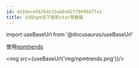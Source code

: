 ```yaml
---
id: 4d10ece56264e33ab8a02f78698d77a1
title: 比较npm包下载和star等数据
---
```


import useBaseUrl from '@docusaurus/useBaseUrl'

使用[npmtrends](https://www.npmtrends.com/)

<img src={useBaseUrl('img/npmtrends.png')}/>
